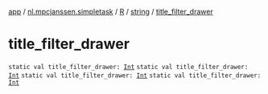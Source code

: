 [app](../../../index.md) / [nl.mpcjanssen.simpletask](../../index.md) / [R](../index.md) / [string](index.md) / [title_filter_drawer](.)

# title_filter_drawer

`static val title_filter_drawer: `[`Int`](https://kotlinlang.org/api/latest/jvm/stdlib/kotlin/-int/index.html)
`static val title_filter_drawer: `[`Int`](https://kotlinlang.org/api/latest/jvm/stdlib/kotlin/-int/index.html)
`static val title_filter_drawer: `[`Int`](https://kotlinlang.org/api/latest/jvm/stdlib/kotlin/-int/index.html)
`static val title_filter_drawer: `[`Int`](https://kotlinlang.org/api/latest/jvm/stdlib/kotlin/-int/index.html)
